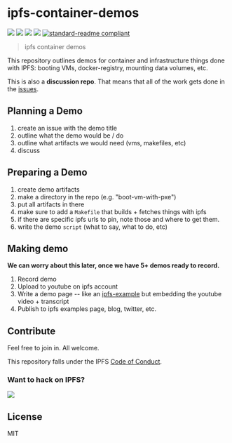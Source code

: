 # ipfs-container-demos

[![](https://img.shields.io/badge/made%20by-Protocol%20Labs-blue.svg?style=flat-square)](http://ipn.io)
[![](https://img.shields.io/badge/project-IPFS-blue.svg?style=flat-square)](http://ipfs.io/)
[![](https://img.shields.io/badge/freenode-%23ipfs-blue.svg?style=flat-square)](http://webchat.freenode.net/?channels=%23ipfs)
[![](https://img.shields.io/badge/discussion_repo-go_to_issues-brightgreen.svg?style=flat-square)](https://github.com/ipfs/ipfs-container-demos/issues)
[![standard-readme compliant](https://img.shields.io/badge/standard--readme-OK-green.svg?style=flat-square)](https://github.com/RichardLitt/standard-readme)

> ipfs container demos

This repository outlines demos for container and infrastructure things done with IPFS: booting VMs, docker-registry, mounting data volumes, etc.

This is also a **discussion repo**. That means that all of the work gets done in the [issues](https://github.com/ipfs/ipfs-container-demos/issues).

## Planning a Demo

1. create an issue with the demo title
2. outline what the demo would be / do
3. outline what artifacts we would need (vms, makefiles, etc) 
4. discuss

## Preparing a Demo

1. create demo artifacts
2. make a directory in the repo (e.g. "boot-vm-with-pxe")
3. put all artifacts in there
4. make sure to add a `Makefile` that builds + fetches things with ipfs
5. if there are specific ipfs urls to pin, note those and where to get them.
6. write the demo `script` (what to say, what to do, etc)

## Making demo

**We can worry about this later, once we have 5+ demos ready to record.**

1. Record demo
2. Upload to youtube on ipfs account
3. Write a demo page -- like an [ipfs-example](https://github.com/ipfs/examples) but embedding the youtube video + transcript
4. Publish to ipfs examples page, blog, twitter, etc.

## Contribute

Feel free to join in. All welcome.

This repository falls under the IPFS [Code of Conduct](https://github.com/ipfs/community/blob/master/code-of-conduct.md).

### Want to hack on IPFS?

[![](https://cdn.rawgit.com/jbenet/contribute-ipfs-gif/master/img/contribute.gif)](https://github.com/ipfs/community/blob/master/contributing.md)

## License

MIT
